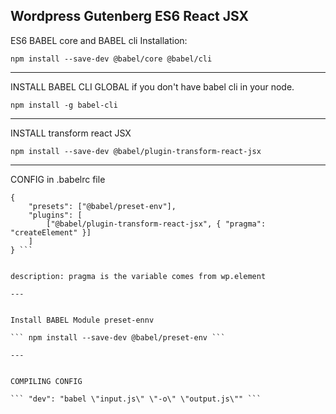 ## Wordpress Gutenberg ES6 React JSX

ES6 BABEL core and BABEL cli Installation:

``` npm install --save-dev @babel/core @babel/cli ```

---


INSTALL BABEL CLI GLOBAL if you don't have babel cli in your node.

``` npm install -g babel-cli ```

---


INSTALL transform react JSX

``` npm install --save-dev @babel/plugin-transform-react-jsx ```

---


CONFIG in .babelrc file


``` 
{
    "presets": ["@babel/preset-env"],
    "plugins": [
        ["@babel/plugin-transform-react-jsx", { "pragma": "createElement" }]
    ]
} ```


description: pragma is the variable comes from wp.element

---


Install BABEL Module preset-ennv

``` npm install --save-dev @babel/preset-env ```

---


COMPILING CONFIG

``` "dev": "babel \"input.js\" \"-o\" \"output.js\"" ```
